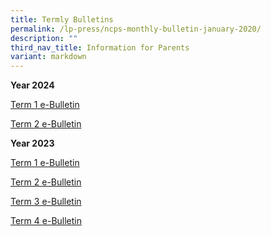 ```yaml
---
title: Termly Bulletins
permalink: /lp-press/ncps-monthly-bulletin-january-2020/
description: ""
third_nav_title: Information for Parents
variant: markdown
---
```

**Year 2024**

<a target="\_blank" href="https://online.flipbuilder.com/ncps/lpky/">Term 1 e-Bulletin</a>

<a target="\_blank" href="https://online.flipbuilder.com/ncps/kvzq/">Term 2 e-Bulletin</a>



**Year 2023**

<a target="\_blank" href="https://online.flipbuilder.com/ncps/vlsr/">Term 1 e-Bulletin</a>

<a target="\_blank" href="https://online.flipbuilder.com/ncps/wtkz/">Term 2 e-Bulletin</a>

<a target="\_blank" href="https://online.flipbuilder.com/ncps/ylmf/">Term 3 e-Bulletin</a>

<a target="\_blank" href="https://online.flipbuilder.com/ncps/rnlv/">Term 4 e-Bulletin</a>